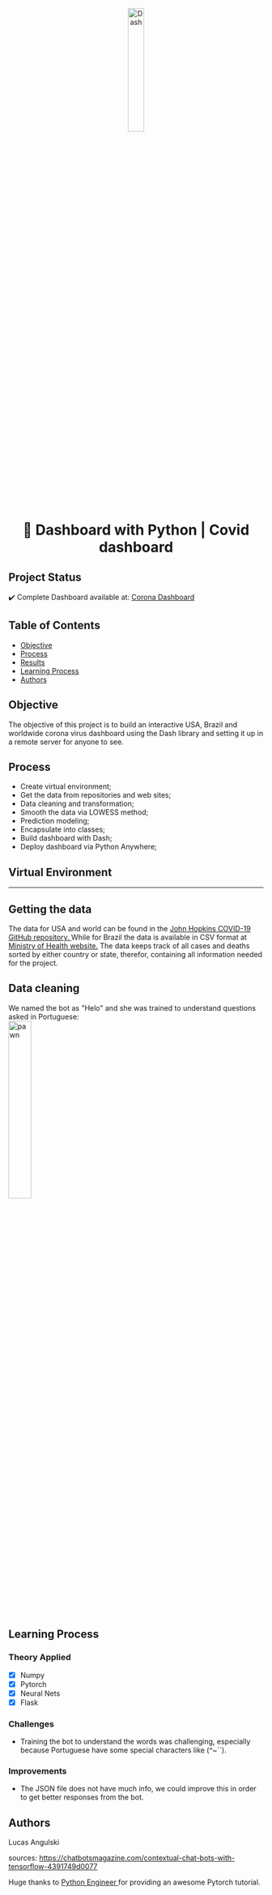 

<p align="center"><img src="https://cdn-icons-png.flaticon.com/512/2782/2782066.png" alt="Dash" width="25%" border="0"><br /></p>


<h1 align="center"> 🧮 Dashboard with Python | Covid dashboard </h1>

## Project Status
:heavy_check_mark: Complete
Dashboard available at: <a href="http://jonasangulski.pythonanywhere.com/" target='_blank'>Corona Dashboard </a>

## Table of Contents 
- [Objective](#objective)
- [Process](#Process)
- [Results](#Results)
- [Learning Process](#Learning-Process)
- [Authors](#Authors)

## Objective

The objective of this project is to build an interactive USA, Brazil and worldwide corona virus dashboard using the Dash library and setting it up in a remote server for anyone to see.


## Process
- Create virtual environment;
- Get the data from repositories and web sites;
- Data cleaning and transformation;
- Smooth the data via LOWESS method;
- Prediction modeling;
- Encapsulate into classes;
- Build dashboard with Dash;
- Deploy dashboard via Python Anywhere;


## Virtual Environment
******

## Getting the data
The data for USA and world can be found in the <a href="https://github.com/CSSEGISandData/COVID-19" target='_blank'>John Hopkins COVID-19 GitHub repository. </a> While for Brazil the data is available in CSV format at <a href="https://covid.saude.gov.br/" target='_blank'>Ministry of Health website.</a> The data keeps track of all cases and deaths sorted by either country or state, therefor, containing all information needed for the project.

## Data cleaning
     
We named the bot as "Helo" and she was trained to understand questions asked in Portuguese:
<br>
<img src="https://user-images.githubusercontent.com/85833899/140935335-9855d0a5-4021-4fc4-ada1-34d26e4ff246.PNG" alt="pawn" width="30%" border="0">


## Learning Process

### Theory Applied
- [x] Numpy
- [x] Pytorch
- [x] Neural Nets
- [x] Flask

### Challenges
- Training the bot to understand the words was challenging, especially because Portuguese have some special characters like (^~`´).

### Improvements
 - The JSON file does not have much info, we could improve this in order to get better responses from the bot.
 

## Authors
Lucas Angulski <br>

  
  sources: https://chatbotsmagazine.com/contextual-chat-bots-with-tensorflow-4391749d0077
  
  Huge thanks to <a href="https://www.youtube.com/channel/UCbXgNpp0jedKWcQiULLbDTA" target='_blank'>Python Engineer </a> for providing an awesome Pytorch tutorial.
  

  
  


